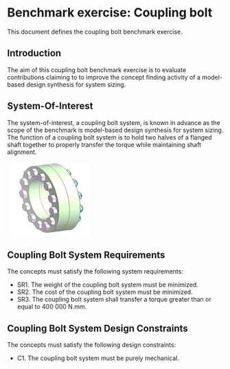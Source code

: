 # Benchmark exercise: Coupling bolt

This document defines the coupling bolt benchmark exercise. 

## Introduction

The aim of this coupling bolt benchmark exercise is to evaluate contributions claiming to to improve the concept finding activity of a model-based design synthesis for system sizing.

## System-Of-Interest

The system-of-interest, a coupling bolt system, is known in advance as the scope of the benchmark is model-based design synthesis for system sizing. The function of a coupling bolt system is to hold two halves of a flanged shaft together to properly transfer the torque while maintaining shaft alignment.

![image-20231022152120992](./Images/image-20231022152120992.png)

## Coupling Bolt System Requirements

The concepts must satisfy the following system requirements:

- SR1. The weight of the coupling bolt system must be minimized.
- SR2. The cost of the coupling bolt system must be minimized.
- SR3. The coupling bolt system shall transfer a torque greater than or equal to 400 000 N.mm.

## Coupling Bolt System Design Constraints

The concepts must satisfy the following design constraints:

- C1. The coupling bolt system must be purely mechanical.